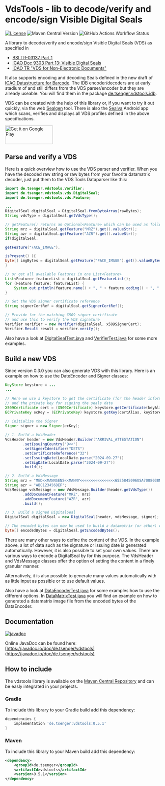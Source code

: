 # VdsTools - lib to decode/verify and encode/sign  Visible Digital Seals
[![License](https://img.shields.io/badge/License-Apache_2.0-blue.svg)](https://opensource.org/licenses/Apache-2.0)  ![Maven Central Version](https://img.shields.io/maven-central/v/de.tsenger/vdstools?color=green) ![GitHub Actions Workflow Status](https://img.shields.io/github/actions/workflow/status/tsenger/vdstools/maven.yml)

A library to decode/verify and encode/sign Visible Digital Seals (VDS) as specified in
- [BSI TR-03137 Part 1](https://www.bsi.bund.de/EN/Themen/Unternehmen-und-Organisationen/Standards-und-Zertifizierung/Technische-Richtlinien/TR-nach-Thema-sortiert/tr03137/tr-03137.html)
- [ICAO Doc 9303 Part 13: Visible Digital Seals](https://www.icao.int/publications/Documents/9303_p13_cons_en.pdf)
- [ICAO TR "VDS for Non-Electronic Documents"](https://www.icao.int/Security/FAL/TRIP/Documents/TR%20-%20Visible%20Digital%20Seals%20for%20Non-Electronic%20Documents%20V1.7.pdf)

It also supports encoding and decoding Seals defined in the new draft of [ICAO Datastructure for Barcode](https://www.icao.int/Security/FAL/TRIP/PublishingImages/Pages/Publications/ICAO%20TR%20-%20ICAO%20Datastructure%20for%20Barcode.pdf). The IDB encoder/decoders are at early stadium of and still differs from the VDS parser/encoder but they are already useable. You will find them in the package [de.tsenger.vdstools.idb](https://github.com/tsenger/vdstools/tree/main/src/main/java/de/tsenger/vdstools/idb).

VDS can be created with the help of this library or, if you want to try it out quickly, via the web [Sealgen](https://sealgen.tsenger.de) tool. 
There is also the [Sealva](https://play.google.com/store/apps/details?id=de.tsenger.sealver) Android app which scans, verifies and displays all VDS profiles defined in the above specifications.

<a href='https://play.google.com/store/apps/details?id=de.tsenger.sealver&pcampaignid=pcampaignidMKT-Other-global-all-co-prtnr-py-PartBadge-Mar2515-1'><img alt='Get it on Google Play' src='https://play.google.com/intl/en_us/badges/static/images/badges/en_badge_web_generic.png' width='155' height='60'/></a>

## Parse and verify a VDS
Here is a quick overview how to use the VDS parser and verifier.
When you have the decoded raw string or raw bytes from your favorite datamatrix decoder, just put them to the VDS Tools Dataparser like this:

```java
import de.tsenger.vdstools.Verifier;
import de.tsenger.vdstools.vds.DigitalSeal;
import de.tsenger.vdstools.vds.Feature;

...
DigitalSeal digitalSeal = DigitalSeal.fromByteArray(rawBytes);
String vdsType = digitalSeal.getVdsType();

// getFeature() returns an Optional<Feature> which can be used as follows
String mrz = digitalSeal.getFeature("MRZ").get().valueStr();
String azr = digitalSeal.getFeature("AZR").get().valueStr();
if(digitalSeal.

getFeature("FACE_IMAGE").

isPresent() ){
byte[] imgBytes = digitalSeal.getFeature("FACE_IMAGE").get().valueBytes();
}

// or get all available Features in one List<Feature>
List<Feature> featureList = digitalSeal.getFeatureList();
for (Feature feature: featureList) {
    System.out.println(feature.name() + ", " + feature.coding() + ", " + feature.valueStr());
}

// Get the VDS signer certificate reference
String signerCertRef = digitalSeal.getSignerCertRef();

// Provide for the matching X509 signer certificate
// and use this to verify the VDS signature   
Verifier verifier = new Verifier(digitalSeal, x509SignerCert);
Verifier.Result result = verifier.verify();


```

Also have a look at [DigitalSealTest.java](https://github.com/tsenger/vdstools/blob/main/src/test/java/de/tsenger/vdstools/vds/DigitalSealTest.java) and [VerifierTest.java](https://github.com/tsenger/vdstools/blob/main/src/test/java/de/tsenger/vdstools/VerifierTest.java) for some more examples.

## Build a new VDS
Since version 0.3.0 you can also generate VDS with this library. Here is an example on how to use the DateEncoder and Signer classes:

```java
KeyStore keystore = ...
...

// Here we use a keystore to get the certificate (for the header information)
// and the private key for signing the seals data
X509Certificate cert = (X509Certificate) keystore.getCertificate(keyAlias);
ECPrivateKey ecKey = (ECPrivateKey) keystore.getKey(certAlias, keyStorePassword.toCharArray());

// initialize the Signer
Signer signer = new Signer(ecKey); 
	
// 1. Build a VdsHeader
VdsHeader header = new VdsHeader.Builder("ARRIVAL_ATTESTATION")
		.setIssuingCountry("D<<")
		.setSignerIdentifier("DETS")
		.setCertificateReference("32")
		.setIssuingDate(LocalDate.parse("2024-09-27"))
		.setSigDate(LocalDate.parse("2024-09-27"))
		.build();

// 2. Build a VdsMessage
String mrz = "MED<<MANNSENS<<MANNY<<<<<<<<<<<<<<<<6525845096USA7008038M2201018<<<<<<06";
String azr = "ABC123456DEF";
VdsMessage vdsMessage = new VdsMessage.Builder(header.getVdsType())
		.addDocumentFeature("MRZ", mrz)
		.addDocumentFeature("AZR", azr)
		.build();

// 3. Build a signed DigitalSeal
DigitalSeal digitalSeal = new DigitalSeal(header, vdsMessage, signer);

// The encoded bytes can now be used to build a datamatrix (or other) code - which is not part of this library
byte[] encodedBytes = digitalSeal.getEncodedBytes();

```

There are many other ways to define the content of the VDS. In the example above, a lot of data such as the signature or issuing date is generated automatically. However, it is also possible to set your own values. There are various ways to encode a DigitalSeal by for this purpose. The VdsHeader and VdsMessage classes offer the option of setting the content in a finely granular manner.
 
Alternatively, it is also possible to generate many values automatically with as little input as possible or to use default values.

Also have a look at [DataEncoderTest.java](https://github.com/tsenger/vdstools/blob/main/src/test/java/de/tsenger/vdstools/DataEncoderTest.java) for some examples how to use the different options. 
In [DataMatrixTest.java](https://github.com/tsenger/vdstools/blob/main/src/test/java/de/tsenger/vdstools/DataMatrixTest.java) you will find an example on how to generated a datamatrix image file from the encoded bytes of the DataEncoder.

## Documentation
[![javadoc](https://javadoc.io/badge2/de.tsenger/vdstools/javadoc.svg)](https://javadoc.io/doc/de.tsenger/vdstools)

Online JavaDoc can be found here:
[https://javadoc.io/doc/de.tsenger/vdstools](https://javadoc.io/doc/de.tsenger/vdstools)


## How to include
The vdstools library is available on the [Maven Central Repository](https://central.sonatype.com/artifact/de.tsenger/vdstools) and can be easly integrated in your projects.

### Gradle
To include this library to your Gradle build add this dependency:

```groovy
dependencies {
    implementation 'de.tsenger:vdstools:0.5.1'
}
```

### Maven
To include this library to your Maven build add this dependency:

```xml
<dependency>
    <groupId>de.tsenger</groupId>
    <artifactId>vdstools</artifactId>
    <version>0.5.1</version>
</dependency>
```
